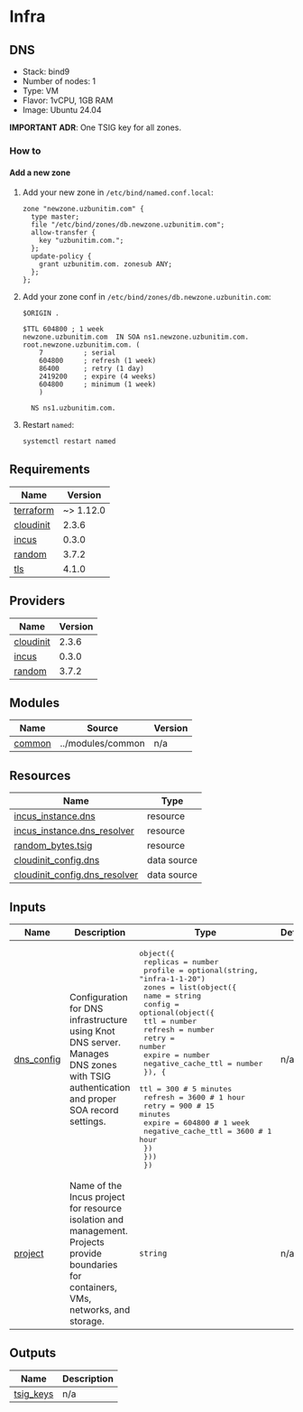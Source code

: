 # Infra

## DNS

- Stack: bind9
- Number of nodes: 1
- Type: VM
- Flavor: 1vCPU, 1GB RAM
- Image: Ubuntu 24.04

**IMPORTANT ADR**: One TSIG key for all zones.

### How to

#### Add a new zone

1. Add your new zone in `/etc/bind/named.conf.local`:

    ```text
    zone "newzone.uzbunitim.com" {
      type master;
      file "/etc/bind/zones/db.newzone.uzbunitim.com";
      allow-transfer {
        key "uzbunitim.com.";
      };
      update-policy {
        grant uzbunitim.com. zonesub ANY;
      };
    };
    ```

1. Add your zone conf in `/etc/bind/zones/db.newzone.uzbunitin.com`:

    ```text
    $ORIGIN .

    $TTL 604800 ; 1 week
    newzone.uzbunitim.com  IN SOA ns1.newzone.uzbunitim.com. root.newzone.uzbunitim.com. (
        7          ; serial
        604800     ; refresh (1 week)
        86400      ; retry (1 day)
        2419200    ; expire (4 weeks)
        604800     ; minimum (1 week)
        )

      NS ns1.uzbunitim.com.
    ```

1. Restart `named`:

    ```bash
    systemctl restart named
    ```

<!-- BEGIN_TF_DOCS -->
## Requirements

| Name | Version |
|------|---------|
| <a name="requirement_terraform"></a> [terraform](#requirement\_terraform) | ~> 1.12.0 |
| <a name="requirement_cloudinit"></a> [cloudinit](#requirement\_cloudinit) | 2.3.6 |
| <a name="requirement_incus"></a> [incus](#requirement\_incus) | 0.3.0 |
| <a name="requirement_random"></a> [random](#requirement\_random) | 3.7.2 |
| <a name="requirement_tls"></a> [tls](#requirement\_tls) | 4.1.0 |

## Providers

| Name | Version |
|------|---------|
| <a name="provider_cloudinit"></a> [cloudinit](#provider\_cloudinit) | 2.3.6 |
| <a name="provider_incus"></a> [incus](#provider\_incus) | 0.3.0 |
| <a name="provider_random"></a> [random](#provider\_random) | 3.7.2 |

## Modules

| Name | Source | Version |
|------|--------|---------|
| <a name="module_common"></a> [common](#module\_common) | ../modules/common | n/a |

## Resources

| Name | Type |
|------|------|
| [incus_instance.dns](https://registry.terraform.io/providers/lxc/incus/0.3.0/docs/resources/instance) | resource |
| [incus_instance.dns_resolver](https://registry.terraform.io/providers/lxc/incus/0.3.0/docs/resources/instance) | resource |
| [random_bytes.tsig](https://registry.terraform.io/providers/hashicorp/random/3.7.2/docs/resources/bytes) | resource |
| [cloudinit_config.dns](https://registry.terraform.io/providers/hashicorp/cloudinit/2.3.6/docs/data-sources/config) | data source |
| [cloudinit_config.dns_resolver](https://registry.terraform.io/providers/hashicorp/cloudinit/2.3.6/docs/data-sources/config) | data source |

## Inputs

| Name | Description | Type | Default | Required |
|------|-------------|------|---------|:--------:|
| <a name="input_dns_config"></a> [dns\_config](#input\_dns\_config) | Configuration for DNS infrastructure using Knot DNS server. Manages DNS zones with TSIG authentication and proper SOA record settings. | <pre>object({<br>    replicas = number<br>    profile  = optional(string, "infra-1-1-20")<br>    zones = list(object({<br>      name = string<br>      config = optional(object({<br>        ttl                = number<br>        refresh            = number<br>        retry              = number<br>        expire             = number<br>        negative_cache_ttl = number<br>        }), {<br>        ttl                = 300    # 5 minutes<br>        refresh            = 3600   # 1 hour<br>        retry              = 900    # 15 minutes<br>        expire             = 604800 # 1 week<br>        negative_cache_ttl = 3600   # 1 hour<br>      })<br>    }))<br>  })</pre> | n/a | yes |
| <a name="input_project"></a> [project](#input\_project) | Name of the Incus project for resource isolation and management. Projects provide boundaries for containers, VMs, networks, and storage. | `string` | n/a | yes |

## Outputs

| Name | Description |
|------|-------------|
| <a name="output_tsig_keys"></a> [tsig\_keys](#output\_tsig\_keys) | n/a |
<!-- END_TF_DOCS -->
